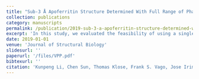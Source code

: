 ```yaml
---
title: "Sub-3 Å Apoferritin Structure Determined With Full Range of Phase Shifts Using A Single Position Of Volta Phase Plate"
collection: publications
category: manuscripts
permalink: /publication/2019-sub-3-a-apoferritin-structure-determined-with-full-range-of-phase-shifts
excerpt: 'In this study, we evaluated the feasibility of using a single position on the Volta Phase Plate (VPP) and examined its impact on image quality and phase shift distribution. Two cryo-EM datasets were collected—one with phase shifts ranging from 0–180°, and another extending to 0–360°. Both datasets yielded high-resolution reconstructions of apoferritin. Our results demonstrate that images with large phase shifts remain suitable for high-resolution structure determination, highlighting the robustness and flexibility of VPP imaging strategies.'
date: 2019-01-01
venue: 'Journal of Structural Biology'
slidesurl: ''
paperurl: '/files/VPP.pdf'
bibtexurl: ''
citation: 'Kunpeng Li, Chen Sun, Thomas Klose, Frank S. Vago, Jose Irimia-Dominguez, Ruben Vidal, Wen Jiang. (2019). &quot;Sub-3 Å Apoferritin Structure Determined With Full Range of Phase Shifts Using A Single Position Of Volta Phase Plate.&quot; <i>Journal of Structural Biology</i>. 206(2), pp. 225–232.'
---
```

